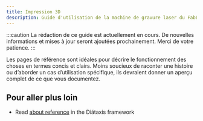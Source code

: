 ```yaml
---
title: Impression 3D
description: Guide d'utilisation de la machine de gravure laser du FabLab.
---
```


:::caution
La rédaction de ce guide est actuellement en cours. De nouvelles informations et mises à jour seront ajoutées prochainement. Merci de votre patience.
:::

Les pages de référence sont idéales pour décrire le fonctionnement des choses en termes concis et clairs.
Moins soucieux de raconter une histoire ou d’aborder un cas d’utilisation spécifique, ils devraient donner un aperçu complet de ce que vous documentez.

## Pour aller plus loin

- Read [about reference](https://diataxis.fr/reference/) in the Diátaxis framework